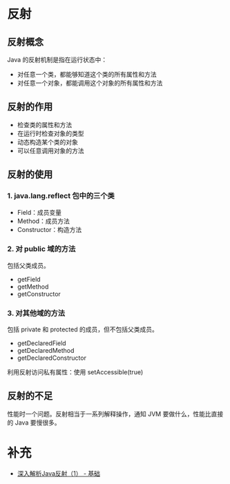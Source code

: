 # 反射
## 反射概念

Java 的反射机制是指在运行状态中：

- 对任意一个类，都能够知道这个类的所有属性和方法
- 对任意一个对象，都能调用这个对象的所有属性和方法

## 反射的作用

- 检查类的属性和方法
- 在运行时检查对象的类型
- 动态构造某个类的对象
- 可以任意调用对象的方法

## 反射的使用

### 1. java.lang.reflect 包中的三个类

- Field：成员变量
- Method：成员方法
- Constructor：构造方法

### 2. 对 public 域的方法

包括父类成员。

- getField
- getMethod
- getConstructor

### 3. 对其他域的方法

包括 private 和 protected 的成员，但不包括父类成员。

- getDeclaredField
- getDeclaredMethod
- getDeclaredConstructor

利用反射访问私有属性：使用 setAccessible(true)



## 反射的不足

性能时一个问题。反射相当于一系列解释操作，通知 JVM 要做什么，性能比直接的 Java 要慢很多。



# 补充

- [深入解析Java反射（1） - 基础](https://www.sczyh30.com/posts/Java/java-reflection-1/)